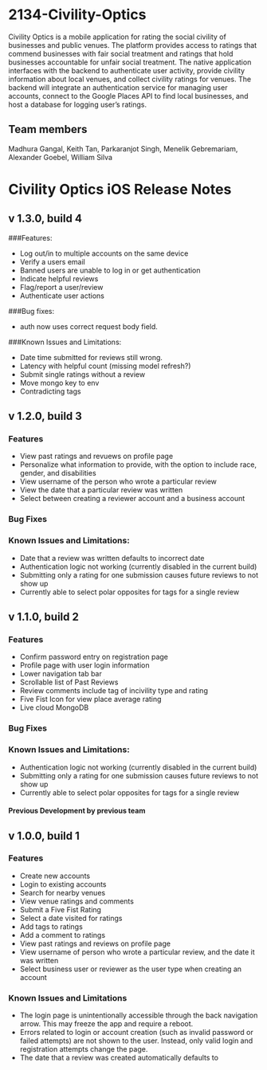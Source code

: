 # 2134-Civility-Optics
Civility Optics is a mobile application for rating the social civility of businesses and public venues. The 
platform provides access to ratings that commend businesses with fair social treatment and ratings that hold 
businesses accountable for unfair social treatment. 
The native application interfaces with the backend to authenticate user 
activity, provide civility information about local venues, and collect civility ratings for venues. The backend 
will integrate an authentication service for managing user accounts, connect to the Google Places API to find 
local businesses, and host a database for logging user’s ratings.



## Team members
Madhura Gangal,
Keith Tan,
Parkaranjot Singh,
Menelik Gebremariam,
Alexander Goebel,
William Silva



# Civility Optics iOS Release Notes

## v 1.3.0, build 4
###Features:
- Log out/in to multiple accounts on the same device
- Verify a users email
- Banned users are unable to log in or get authentication
- Indicate helpful reviews
- Flag/report a user/review
- Authenticate user actions

###Bug fixes:
- auth now uses correct request body field.

###Known Issues and Limitations:
- Date time submitted for reviews still wrong.
- Latency with helpful count (missing model refresh?)
- Submit single ratings without a review
- Move mongo key to env
- Contradicting tags

## v 1.2.0, build 3
### Features
- View past ratings and revuews on profile page
- Personalize what information to provide, with the option to include race, gender, and disabilities
- View username of the person who wrote a particular review
- View the date that a particular review was written
- Select between creating a reviewer account and a business account
### Bug Fixes

### Known Issues and Limitations:
- Date that a review was written defaults to incorrect date
- Authentication logic not working (currently disabled in the current build) 
- Submitting only a rating for one submission causes future reviews to not show up
- Currently able to select polar opposites for tags for a single review


## v 1.1.0, build 2 
### Features
  - Confirm password entry on registration page 
  - Profile page with user login information
  - Lower navigation tab bar
  - Scrollable list of Past Reviews
  - Review comments include tag of incivility type and rating
  - Five Fist Icon for view place average rating
  - Live cloud MongoDB
### Bug Fixes

### Known Issues and Limitations:
  - Authentication logic not working (currently disabled in the current build) 
  - Submitting only a rating for one submission causes future reviews to not show up
  - Currently able to select polar opposites for tags for a single review


#### Previous Development by previous team
## v 1.0.0, build 1

### Features
- Create new accounts
- Login to existing accounts
- Search for nearby venues
- View venue ratings and comments
- Submit a Five Fist Rating
- Select a date visited for ratings
- Add tags to ratings
- Add a comment to ratings
- View past ratings and reviews on profile page
- View username of person who wrote a particular review, and the date it was written
- Select business user or reviewer as the user type when creating an account

### Known Issues and Limitations
- The login page is unintentionally accessible through the back navigation arrow. This may freeze the app and require a reboot.
- Errors related to login or account creation (such as invalid password or failed attempts) are not shown to the user. Instead, only valid login and registration attempts change the page.
- The date that a review was created automatically defaults to 
